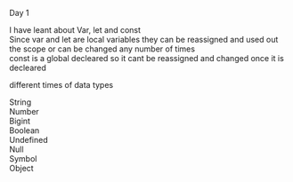 Day 1

I have leant about Var, let and const <br>
Since var and let are local variables they can be reassigned and used out the scope or can be changed any number of times<br>
const is a global decleared so it cant be reassigned and changed once it is decleared

different times of data types

String <br>
Number <br>
Bigint <br>
Boolean <br>
Undefined <br>
Null <br>
Symbol <br>
Object
